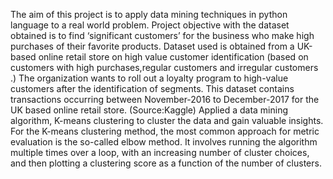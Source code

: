 The aim of this project is to apply data mining techniques in python language to a real world problem. Project objective with the dataset obtained is to find ‘significant customers’ for the business who make high purchases of their favorite products. 
Dataset used is obtained from a UK-based online retail store on high value customer identification (based on customers with high purchases,regular customers and irregular customers .) The organization wants to roll out a loyalty program to high-value customers after the identification of segments. This dataset contains transactions occurring between November-2016 to December-2017 for the UK based online retail store. (Source:Kaggle) Applied a data mining algorithm, K-means clustering to cluster the data and gain valuable insights. For the K-means clustering method, the most common approach for metric evaluation is the so-called elbow method. It involves running the algorithm multiple times over a loop, with an increasing number of cluster choices, and then plotting a clustering score as a function of the number of clusters.
